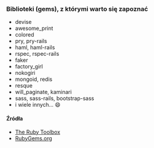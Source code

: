 ### Biblioteki (gems), z którymi warto się zapoznać

 * devise
 * awesome_print
 * colored
 * pry, pry-rails
 * haml, haml-rails
 * rspec, rspec-rails
 * faker
 * factory_girl
 * nokogiri
 * mongoid, redis
 * resque
 * will_paginate, kaminari
 * sass, sass-rails, bootstrap-sass
 * i wiele innych... :smile:

#### Źródła

 * [The Ruby Toolbox](https://www.ruby-toolbox.com)
 * [RubyGems.org](http://rubygems.org)
